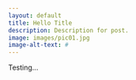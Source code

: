 ```yaml
---
layout: default
title: Hello Title
description: Description for post.
image: images/pic01.jpg
image-alt-text: #
---
```


Testing...
